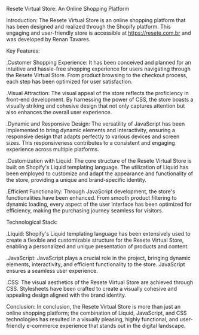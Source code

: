 Resete Virtual Store: An Online Shopping Platform

Introduction:
The Resete Virtual Store is an online shopping platform that has been designed and realized through the Shopify platform. This engaging and user-friendly store is accessible at https://resete.com.br and was developed by Renan Tavares.

Key Features:

.Customer Shopping Experience:
It has been conceived and planned for an intuitive and hassle-free shopping experience for users navigating through the Resete Virtual Store. From product browsing to the checkout process, each step has been optimized for user satisfaction.

.Visual Attraction:
The visual appeal of the store reflects the proficiency in front-end development. By harnessing the power of CSS, the store boasts a visually striking and cohesive design that not only captures attention but also enhances the overall user experience.

.Dynamic and Responsive Design:
The versatility of JavaScript has been implemented to bring dynamic elements and interactivity, ensuring a responsive design that adapts perfectly to various devices and screen sizes. This responsiveness contributes to a consistent and engaging experience across multiple platforms.

.Customization with Liquid:
The core structure of the Resete Virtual Store is built on Shopify's Liquid templating language. The utilization of Liquid has been employed to customize and adapt the appearance and functionality of the store, providing a unique and brand-specific identity.

.Efficient Functionality:
Through JavaScript development, the store's functionalities have been enhanced. From smooth product filtering to dynamic loading, every aspect of the user interface has been optimized for efficiency, making the purchasing journey seamless for visitors.

Technological Stack:

.Liquid:
Shopify's Liquid templating language has been extensively used to create a flexible and customizable structure for the Resete Virtual Store, enabling a personalized and unique presentation of products and content.

.JavaScript:
JavaScript plays a crucial role in the project, bringing dynamic elements, interactivity, and efficient functionality to the store. JavaScript ensures a seamless user experience.

.CSS:
The visual aesthetics of the Resete Virtual Store are achieved through CSS. Stylesheets have been crafted to create a visually cohesive and appealing design aligned with the brand identity.

Conclusion:
In conclusion, the Resete Virtual Store is more than just an online shopping platform; the combination of Liquid, JavaScript, and CSS technologies has resulted in a visually pleasing, highly functional, and user-friendly e-commerce experience that stands out in the digital landscape.
